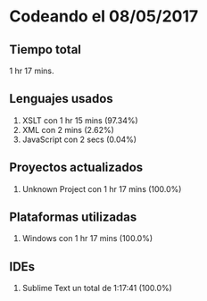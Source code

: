 # Codeando el 08/05/2017

## Tiempo total
1 hr 17 mins.

## Lenguajes usados
1. XSLT con 1 hr 15 mins (97.34%)
1. XML con 2 mins (2.62%)
1. JavaScript con 2 secs (0.04%)

## Proyectos actualizados
1. Unknown Project con 1 hr 17 mins (100.0%)

## Plataformas utilizadas
1. Windows con 1 hr 17 mins (100.0%)

## IDEs
1. Sublime Text un total de 1:17:41 (100.0%)
